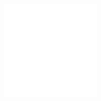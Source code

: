 <embed src="@/docs/options/plots/common/overview.zh.md"></embed>
<embed src="@/docs/options/plots/special/pie.zh.md"></embed>
